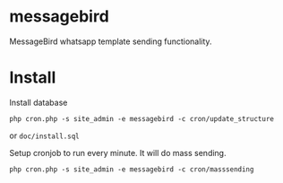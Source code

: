 # messagebird

MessageBird whatsapp template sending functionality.

# Install

Install database
```
php cron.php -s site_admin -e messagebird -c cron/update_structure
```
or `doc/install.sql`

Setup cronjob to run every minute. It will do mass sending.

```
php cron.php -s site_admin -e messagebird -c cron/masssending
```
